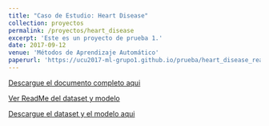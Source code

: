```yaml
---
title: "Caso de Estudio: Heart Disease"
collection: proyectos
permalink: /proyectos/heart_disease
excerpt: 'Este es un proyecto de prueba 1.'
date: 2017-09-12
venue: 'Métodos de Aprendizaje Automático'
paperurl: 'https://ucu2017-ml-grupo1.github.io/prueba/heart_disease_readme'
---
```



[Descargue el documento completo aqui](https://ucu2017-ml-grupo1.github.io/files/paper1.pdf)


[Ver ReadMe del dataset y modelo](https://ucu2017-ml-grupo1.github.io/prueba/heart_disease_readme)

[Descargue el dataset y el modelo aqui](https://ucu2017-ml-grupo1.github.io/files/paper1.pdf)

